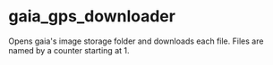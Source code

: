 # gaia_gps_downloader

Opens gaia's image storage folder and downloads each file. Files are named by a counter starting at 1.

